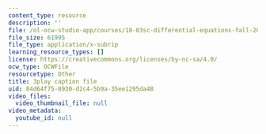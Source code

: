 ```yaml
---
content_type: resource
description: ''
file: /ol-ocw-studio-app/courses/18-03sc-differential-equations-fall-2011/84d64f758930d2c45b9a35ee1295da48_tVzaX9u6YAE.srt
file_size: 61995
file_type: application/x-subrip
learning_resource_types: []
license: https://creativecommons.org/licenses/by-nc-sa/4.0/
ocw_type: OCWFile
resourcetype: Other
title: 3play caption file
uid: 84d64f75-8930-d2c4-5b9a-35ee1295da48
video_files:
  video_thumbnail_file: null
video_metadata:
  youtube_id: null
---
```

